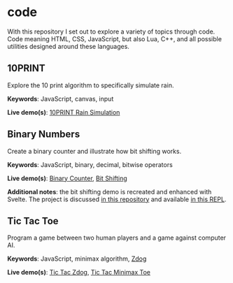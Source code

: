 # code

With this repository I set out to explore a variety of topics through code. Code meaning HTML, CSS, JavaScript, but also Lua, C++, and all possible utilities designed around these languages.

## 10PRINT

Explore the 10 print algorithm to specifically simulate rain.

**Keywords**: JavaScript, canvas, input

**Live demo(s)**: [10PRINT Rain Simulation](https://codepen.io/borntofrappe/pen/OJXNgeg)

## Binary Numbers

Create a binary counter and illustrate how bit shifting works.

**Keywords**: JavaScript, binary, decimal, bitwise operators

**Live demo(s)**: [Binary Counter](https://codepen.io/borntofrappe/pen/jOrvzKx), [Bit Shifting](https://codepen.io/borntofrappe/pen/GRqXxBW)

**Additional notes**: the bit shifting demo is recreated and enhanced with Svelte. The project is discussed [in this repository](https://github.com/borntofrappe/svelte-tutorial/tree/master/Bit%20Shifting) and available [in this REPL](https://svelte.dev/repl/a3bd24b328ce4f318b7b045381faf6a4).

## Tic Tac Toe

Program a game between two human players and a game against computer AI.

**Keywords**: JavaScript, minimax algorithm, [Zdog](https://zzz.dog/)

**Live demo(s)**: [Tic Tac Zdog](https://codepen.io/borntofrappe/pen/wvWEmOy), [Tic Tac Minimax Toe](https://codepen.io/borntofrappe/pen/RwRYMOp)

